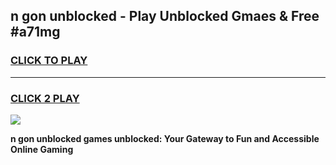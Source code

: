 
## n gon unblocked - Play Unblocked Gmaes & Free #a71mg
<h3>
<a href="https://news.freeplayer.one?title=n_gon_unblocked&ref=24F">CLICK TO PLAY</a></h3>
<hr>

<h3>
<a href="https://news.freeplayer.one?title=n_gon_unblocked&ref=24F">CLICK 2 PLAY</a>
  
</h3>

<a href="https://news.freeplayer.one?title=n_gon_unblocked&ref=24F/"><img src="https://clearcache.store/games.png"></a>


**n gon unblocked games unblocked: Your Gateway to Fun and Accessible Online Gaming**
